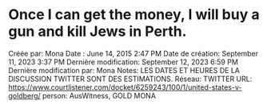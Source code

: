# Once I can get the money, I will buy a gun and kill Jews in Perth.

Créée par: Mona
Date : June 14, 2015 2:47 PM
Date de création: September 11, 2023 3:37 PM
Dernière modification: September 12, 2023 6:59 PM
Dernière modification par: Mona
Notes: LES DATES ET HEURES DE LA DISCUSSION TWITTER SONT DES ESTIMATIONS.
Réseau: TWITTER
URL: https://www.courtlistener.com/docket/6259243/100/1/united-states-v-goldberg/
person: AusWitness, GOLD MONA